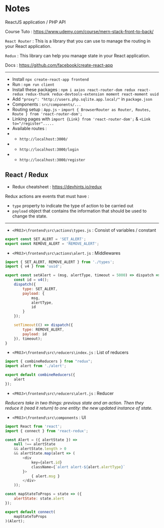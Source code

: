 # Notes

ReactJS application / PHP API

Course Tuto : https://www.udemy.com/course/mern-stack-front-to-back/

`React Router` : This is a library that you can use to manage the routing in your React application.

`Redux` : This library can help you manage state in your React application.

Docs : https://github.com/facebook/create-react-app

---

- Install `npx create-react-app frontend`
- Run : `npm run client`
- Install these packages : `npm i axios react-router-dom redux react-redux redux-thunk redux-devtools-extension moment react-moment uuid`
- Add `"proxy": "http://users.php.sqlite.app.local/"` in `package.json`
- Components : `src/components/...`
- Routing setup : `App.js` - `import { BrowserRouter as Router, Routes, Route } from 'react-router-dom';`
- Linking pages with `import {Link} from 'react-router-dom';` & `<Link to="/register".....`
- Available routes :
- - `http://localhost:3000/`
- - `http://localhost:3000/login`
- - `http://localhost:3000/register`

## React / Redux

- Redux cheatsheet : https://devhints.io/redux

Redux actions are events that must have :

- `type` property to indicate the type of action to be carried out
- `payload` object that contains the information that should be used to change the state.

---

- `<PROJ>\frontend\src\actions\types.js` : Consist of variables / constant
```js
export const SET_ALERT = 'SET_ALERT';
export const REMOVE_ALERT = 'REMOVE_ALERT';
```

- `<PROJ>\frontend\src\actions\alert.js` : Middlewares
```js
import { SET_ALERT, REMOVE_ALERT } from './types';
import { v4 } from 'uuid';

export const setAlert = (msg, alertType, timeout = 5000) => dispatch => {
    const id = v4();
    dispatch({
        type: SET_ALERT,
        payload: {
            msg,
            alertType,
            id
        }
    });

    setTimeout(() => dispatch({
        type: REMOVE_ALERT,
        payload: id
    }), timeout);
}
```

- `<PROJ>\frontend\src\reducers\index.js` : List of reducers
```js
import { combineReducers } from "redux";
import alert from './alert';

export default combineReducers({
    alert
});
```

- `<PROJ>\frontend\src\reducers\alert.js` : Reducer

*Reducers take in two things: previous state and an action. Then they reduce it (read it return) to one entity: the new updated instance of state.*

- `<PROJ>\frontend\src\components` : UI

```js
import React from 'react';
import { connect } from 'react-redux';

const Alert = ({ alertState }) => 
    null !== alertState 
    && alertState.length > 0 
    && alertState.map(alert => (
        <div 
            key={alert.id} 
            className={`alert alert-${alert.alertType}`
        }>
            { alert.msg }
        </div>
    ));

const mapStateToProps = state => ({
    alertState: state.alert
});

export default connect(
    mapStateToProps
)(Alert);

```